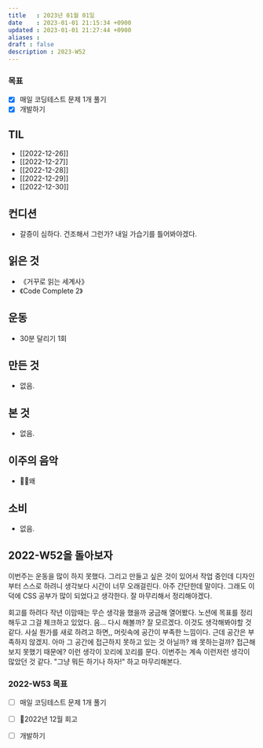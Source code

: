 ```yaml
---
title   : 2023년 01월 01일 
date    : 2023-01-01 21:15:34 +0900
updated : 2023-01-01 21:27:44 +0900
aliases : 
draft : false
description : 2023-W52 
---
```


### 목표
- [x] 매일 코딩테스트 문제 1개 풀기
- [x] 개발하기

## TIL

- [[2022-12-26]]
- [[2022-12-27]]
- [[2022-12-28]]
- [[2022-12-29]]
- [[2022-12-30]]

## 컨디션

- 갈증이 심하다. 건조해서 그런가? 내일 가습기를 틀어봐야겠다.

## 읽은 것

- 《거꾸로 읽는 세계사》
- 《Code Complete 2》

## 운동
- 30분 달리기 1회

## 만든 것

- 없음.

## 본 것

- 없음.

## 이주의 음악
- 왜

## 소비

- 없음.

## 2022-W52을 돌아보자
이번주는 운동을 많이 하지 못했다. 그리고 만들고 싶은 것이 있어서 작업 중인데 디자인부터 스스로 하려니 생각보다 시간이 너무 오래걸린다. 아주 간단한데 말이다. 그래도 이 덕에 CSS 공부가 많이 되었다고 생각한다. 잘 마무리해서 정리해야겠다.

회고를 하려다 작년 이맘때는 무슨 생각을 했을까 궁금해 열어봤다. 노션에 목표를 정리해두고 그걸 체크하고 있었다. 음... 다시 해볼까? 잘 모르겠다. 이것도 생각해봐야할 것 같다. 사실 뭔가를 새로 하려고 하면,, 머릿속에 공간이 부족한 느낌이다. 근데 공간은 부족하지 않겠지. 아마 그 공간에 접근하지 못하고 있는 것 아닐까? 왜 못하는걸까? 접근해보지 못했기 때문에? 이런 생각이 꼬리에 꼬리를 문다. 이번주는 계속 이런저런 생각이 많았던 것 같다. "그냥 뭐든 하기나 하자!" 하고 마무리해본다.



### 2022-W53 목표
- [ ] 매일 코딩테스트 문제 1개 풀기
- [ ] 2022년 12월 회고
- [ ] 개발하기



